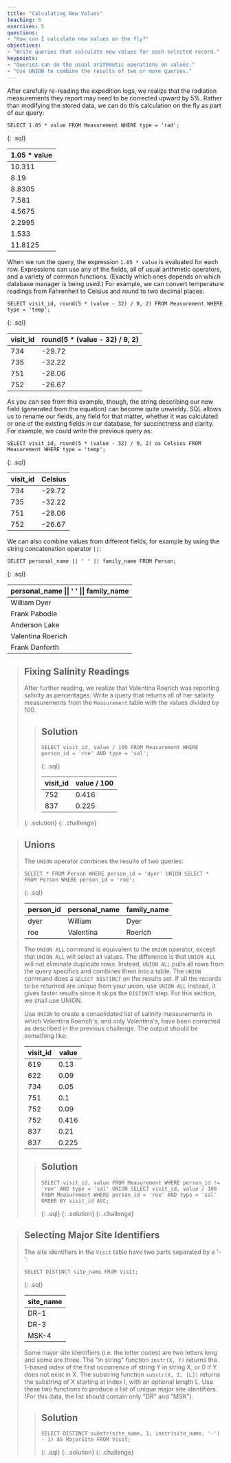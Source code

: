 ```yaml
---
title: "Calculating New Values"
teaching: 5
exercises: 5
questions:
- "How can I calculate new values on the fly?"
objectives:
- "Write queries that calculate new values for each selected record."
keypoints:
- "Queries can do the usual arithmetic operations on values."
- "Use UNION to combine the results of two or more queries."
---
```

After carefully re-reading the expedition logs,
we realize that the radiation measurements they report
may need to be corrected upward by 5%.
Rather than modifying the stored data,
we can do this calculation on the fly
as part of our query:

~~~
SELECT 1.05 * value FROM Measurement WHERE type = 'rad';
~~~
{: .sql}

|1.05 * value  |
|--------------|
|10.311        |
|8.19          |
|8.8305        |
|7.581         |
|4.5675        |
|2.2995        |
|1.533         |
|11.8125       |

When we run the query,
the expression `1.05 * value` is evaluated for each row.
Expressions can use any of the fields,
all of usual arithmetic operators,
and a variety of common functions.
(Exactly which ones depends on which database manager is being used.)
For example,
we can convert temperature readings from Fahrenheit to Celsius
and round to two decimal places:

~~~
SELECT visit_id, round(5 * (value - 32) / 9, 2) FROM Measurement WHERE type = 'temp';
~~~
{: .sql}

|visit_id|round(5 * (value - 32) / 9, 2)|
|--------|------------------------------|
|734     |-29.72                        |
|735     |-32.22                        |
|751     |-28.06                        |
|752     |-26.67                        |

As you can see from this example, though, the string describing our
new field (generated from the equation) can become quite unwieldy. SQL
allows us to rename our fields, any field for that matter, whether it
was calculated or one of the existing fields in our database, for
succinctness and clarity. For example, we could write the previous
query as:

~~~
SELECT visit_id, round(5 * (value - 32) / 9, 2) as Celsius FROM Measurement WHERE type = 'temp';
~~~
{: .sql}

|visit_id|Celsius|
|--------|-------|
|734     |-29.72 |
|735     |-32.22 |
|751     |-28.06 |
|752     |-26.67 |

We can also combine values from different fields,
for example by using the string concatenation operator `||`:

~~~
SELECT personal_name || ' ' || family_name FROM Person;
~~~
{: .sql}

|personal_name \|\| ' ' \|\| family_name|
|---------------------------------------|
|William Dyer                           |
|Frank Pabodie                          |
|Anderson Lake                          |
|Valentina Roerich                      |
|Frank Danforth                         |

> ## Fixing Salinity Readings
>
> After further reading,
> we realize that Valentina Roerich
> was reporting salinity as percentages.
> Write a query that returns all of her salinity measurements
> from the `Measurement` table
> with the values divided by 100.
>
> > ## Solution
> >
> > ~~~
> > SELECT visit_id, value / 100 FROM Measurement WHERE person_id = 'roe' AND type = 'sal';
> > ~~~
> > {: .sql}
> >
> > |visit_id  |value / 100|
> > |----------|-----------|
> > |752       |0.416      |
> > |837       |0.225      |
> {: .solution}
{: .challenge}

> ## Unions
>
> The `UNION` operator combines the results of two queries:
>
> ~~~
> SELECT * FROM Person WHERE person_id = 'dyer' UNION SELECT * FROM Person WHERE person_id = 'roe';
> ~~~
> {: .sql}
>
> |person_id|personal_name|family_name |
> |---------|-------------|------------|
> |dyer     |William      |Dyer        |
> |roe      |Valentina    |Roerich     |
>
> The `UNION ALL` command is equivalent to the `UNION` operator,
> except that `UNION ALL` will select all values.
> The difference is that `UNION ALL` will not eliminate duplicate rows.
> Instead, `UNION ALL` pulls all rows from the query
> specifics and combines them into a table.
> The `UNION` command does a `SELECT DISTINCT` on the results set.
> If all the records to be returned are unique from your union,
> use `UNION ALL` instead, it gives faster results since it skips the `DISTINCT` step.
> For this section, we shall use UNION.
>
> Use `UNION` to create a consolidated list of salinity measurements
> in which Valentina Roerich's, and only Valentina's,
> have been corrected as described in the previous challenge.
> The output should be something like:
>
> |visit_id|value|
> |--------|-----|
> |619     |0.13 |
> |622     |0.09 |
> |734     |0.05 |
> |751     |0.1  |
> |752     |0.09 |
> |752     |0.416|
> |837     |0.21 |
> |837     |0.225|
>
> > ## Solution
> >
> > ~~~
> > SELECT visit_id, value FROM Measurement WHERE person_id != 'roe' AND type = 'sal' UNION SELECT visit_id, value / 100 FROM Measurement WHERE person_id = 'roe' AND type = 'sal' ORDER BY visit_id ASC;
> > ~~~
> > {: .sql}
> {: .solution}
{: .challenge}

> ## Selecting Major Site Identifiers
>
> The site identifiers in the `Visit` table have two parts
> separated by a '-':
>
> ~~~
> SELECT DISTINCT site_name FROM Visit;
> ~~~
> {: .sql}
>
> |site_name|
> |---------|
> |DR-1     |
> |DR-3     |
> |MSK-4    |
>
> Some major site identifiers (i.e. the letter codes) are two letters long and some are three.
> The "in string" function `instr(X, Y)`
> returns the 1-based index of the first occurrence of string Y in string X,
> or 0 if Y does not exist in X.
> The substring function `substr(X, I, [L])`
> returns the substring of X starting at index I, with an optional length L.
> Use these two functions to produce a list of unique major site identifiers.
> (For this data,
> the list should contain only "DR" and "MSK").
>
> > ## Solution
> > ```
> > SELECT DISTINCT substr(site_name, 1, instr(site_name, '-') - 1) AS MajorSite FROM Visit;
> > ```
> > {: .sql}
> {: .solution}
{: .challenge}
